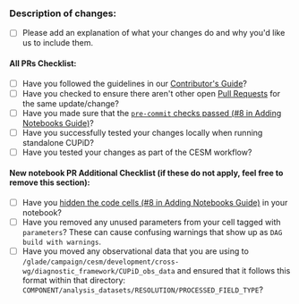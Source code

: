 ### Description of changes:
* [ ] Please add an explanation of what your changes do and why you'd like us to include them.

#### All PRs Checklist:
* [ ] Have you followed the guidelines in our [Contributor's Guide](https://ncar.github.io/CUPiD/contributors_guide.html)?
* [ ] Have you checked to ensure there aren't other open [Pull Requests](../../../pulls) for the same update/change?
* [ ] Have you made sure that the [`pre-commit` checks passed (#8 in Adding Notebooks Guide)](https://ncar.github.io/CUPiD/addingnotebookstocollection.html)?
* [ ] Have you successfully tested your changes locally when running standalone CUPiD?
* [ ] Have you tested your changes as part of the CESM workflow?

#### New notebook PR Additional Checklist (if these do not apply, feel free to remove this section):
* [ ] Have you [hidden the code cells (#8 in Adding Notebooks Guide)](https://ncar.github.io/CUPiD/addingnotebookstocollection.html) in your notebook?
* [ ] Have you removed any unused parameters from your cell tagged with `parameters`? These can cause confusing warnings that show up as `DAG build with warnings`.
* [ ] Have you moved any observational data that you are using to `/glade/campaign/cesm/development/cross-wg/diagnostic_framework/CUPiD_obs_data` and ensured that it follows this format within that directory: `COMPONENT/analysis_datasets/RESOLUTION/PROCESSED_FIELD_TYPE`?
